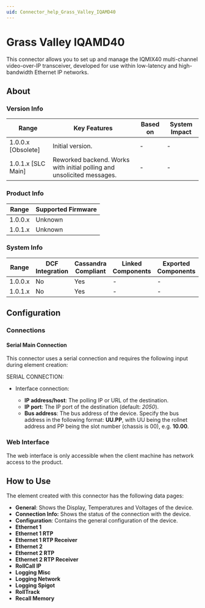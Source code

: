 ```yaml
---
uid: Connector_help_Grass_Valley_IQAMD40
---
```


# Grass Valley IQAMD40

This connector allows you to set up and manage the IQMIX40 multi-channel video-over-IP transceiver, developed for use within low-latency and high-bandwidth Ethernet IP networks.

## About

### Version Info

| **Range**            | **Key Features**                                                       | **Based on** | **System Impact** |
|----------------------|------------------------------------------------------------------------|--------------|-------------------|
| 1.0.0.x [Obsolete]     |Initial version.                                                       | -            | -                 |
| 1.0.1.x [SLC Main]   | Reworked backend. Works with initial polling and unsolicited messages. | -            | -                 |

### Product Info

| Range     | Supported Firmware     |
|-----------|------------------------|
| 1.0.0.x   | Unknown                |
| 1.0.1.x   | Unknown                |

### System Info

| Range     | DCF Integration     | Cassandra Compliant     | Linked Components     | Exported Components     |
|-----------|---------------------|-------------------------|-----------------------|-------------------------|
| 1.0.0.x   | No                  | Yes                     | -                     | -                       |
| 1.0.1.x   | No                  | Yes                     | -                     | -                       |

## Configuration

### Connections

#### Serial Main Connection

This connector uses a serial connection and requires the following input during element creation:

SERIAL CONNECTION:

- Interface connection:

  - **IP address/host**: The polling IP or URL of the destination.
  - **IP port**: The IP port of the destination (default: *2050*).
  - **Bus address**: The bus address of the device. Specify the bus address in the following format: **UU.PP**, with UU being the rollnet address and PP being the slot number (chassis is 00), e.g. **10.00**.

### Web Interface

The web interface is only accessible when the client machine has network access to the product.

## How to Use

The element created with this connector has the following data pages:

- **General**: Shows the Display, Temperatures and Voltages of the device.
- **Connection Info:** Shows the status of the connection with the device.
- **Configuration**: Contains the general configuration of the device.
- **Ethernet 1**
- **Ethernet 1 RTP**
- **Ethernet 1 RTP Receiver**
- **Ethernet 2**
- **Ethernet 2 RTP**
- **Ethernet 2 RTP Receiver**
- **RollCall IP**
- **Logging Misc**
- **Logging Network**
- **Logging Spigot**
- **RollTrack**
- **Recall Memory**
